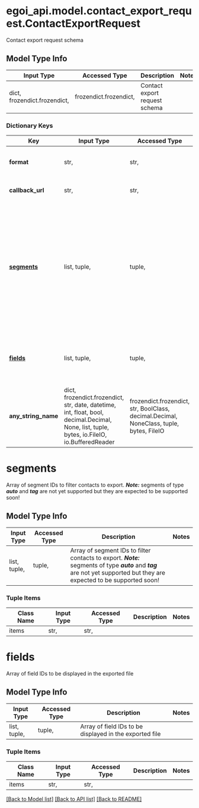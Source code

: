 # egoi_api.model.contact_export_request.ContactExportRequest

Contact export request schema

## Model Type Info
Input Type | Accessed Type | Description | Notes
------------ | ------------- | ------------- | -------------
dict, frozendict.frozendict,  | frozendict.frozendict,  | Contact export request schema | 

### Dictionary Keys
Key | Input Type | Accessed Type | Description | Notes
------------ | ------------- | ------------- | ------------- | -------------
**format** | str,  | str,  | File extension to export contacts | must be one of ["csv", "xml", ] 
**callback_url** | str,  | str,  | Url to receive the webhook | [optional] 
**[segments](#segments)** | list, tuple,  | tuple,  | Array of segment IDs to filter contacts to export. ***Note:*** segments of type ***auto*** and                         ***tag*** are not yet supported but they are expected to be supported soon! | [optional] 
**[fields](#fields)** | list, tuple,  | tuple,  | Array of field IDs to be displayed in the exported file | [optional] 
**any_string_name** | dict, frozendict.frozendict, str, date, datetime, int, float, bool, decimal.Decimal, None, list, tuple, bytes, io.FileIO, io.BufferedReader | frozendict.frozendict, str, BoolClass, decimal.Decimal, NoneClass, tuple, bytes, FileIO | any string name can be used but the value must be the correct type | [optional]

# segments

Array of segment IDs to filter contacts to export. ***Note:*** segments of type ***auto*** and                         ***tag*** are not yet supported but they are expected to be supported soon!

## Model Type Info
Input Type | Accessed Type | Description | Notes
------------ | ------------- | ------------- | -------------
list, tuple,  | tuple,  | Array of segment IDs to filter contacts to export. ***Note:*** segments of type ***auto*** and                         ***tag*** are not yet supported but they are expected to be supported soon! | 

### Tuple Items
Class Name | Input Type | Accessed Type | Description | Notes
------------- | ------------- | ------------- | ------------- | -------------
items | str,  | str,  |  | 

# fields

Array of field IDs to be displayed in the exported file

## Model Type Info
Input Type | Accessed Type | Description | Notes
------------ | ------------- | ------------- | -------------
list, tuple,  | tuple,  | Array of field IDs to be displayed in the exported file | 

### Tuple Items
Class Name | Input Type | Accessed Type | Description | Notes
------------- | ------------- | ------------- | ------------- | -------------
items | str,  | str,  |  | 

[[Back to Model list]](../../README.md#documentation-for-models) [[Back to API list]](../../README.md#documentation-for-api-endpoints) [[Back to README]](../../README.md)

